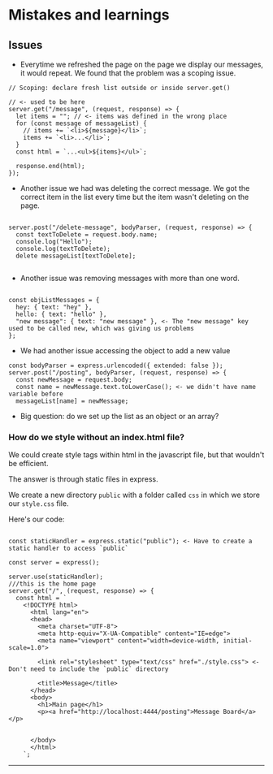 # Mistakes and learnings

## Issues

 - Everytime we refreshed the page on the page we display our messages, it would repeat. We found that the problem was a scoping issue. 

```
// Scoping: declare fresh list outside or inside server.get()

// <- used to be here
server.get("/message", (request, response) => {
  let items = ""; // <- items was defined in the wrong place
  for (const message of messageList) {
    // items += `<li>${message}</li>`;
    items += `<li>...</li>`;
  }
  const html = `...<ul>${items}</ul>`;

  response.end(html);
});

```

- Another issue we had was deleting the correct message. We got the correct item in the list every time but the item wasn't deleting on the page.

```

server.post("/delete-message", bodyParser, (request, response) => {
  const textToDelete = request.body.name;
  console.log("Hello");
  console.log(textToDelete);
  delete messageList[textToDelete];


```

- Another issue was removing messages with more than one word. 
```

const objListMessages = {
  hey: { text: "hey" },
  hello: { text: "hello" },
  "new message": { text: "new message" }, <- The "new message" key used to be called new, which was giving us problems
};

```




- We had another issue accessing the object to add a new value

```
const bodyParser = express.urlencoded({ extended: false });
server.post("/posting", bodyParser, (request, response) => {
  const newMessage = request.body;
  const name = newMessage.text.toLowerCase(); <- we didn't have name variable before
  messageList[name] = newMessage;
```

- Big question: do we set up the list as an object or an array?


 ### How do we style without an index.html file?

We could create style tags within html in the javascript file, but that wouldn't be efficient. 

The answer is through static files in express. 

We create a new directory `public` with a folder called `css` in which we store our `style.css` file.

Here's our code:

```

const staticHandler = express.static("public"); <- Have to create a static handler to access `public`

const server = express();

server.use(staticHandler);
///this is the home page
server.get("/", (request, response) => {
  const html = `
    <!DOCTYPE html>
      <html lang="en">
      <head>
        <meta charset="UTF-8">
        <meta http-equiv="X-UA-Compatible" content="IE=edge">
        <meta name="viewport" content="width=device-width, initial-scale=1.0">
       
        <link rel="stylesheet" type="text/css" href="./style.css"> <- Don't need to include the `public` directory

        <title>Message</title>
      </head>
      <body>
        <h1>Main page</h1>
        <p><a href="http://localhost:4444/posting">Message Board</a></p>
        

      </body>
      </html>
    `;

```
---
